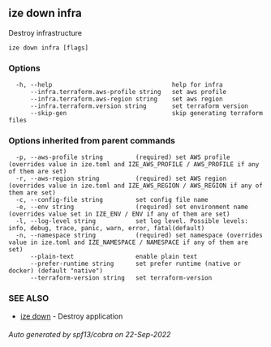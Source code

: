 ## ize down infra

Destroy infrastructure

```
ize down infra [flags]
```

### Options

```
  -h, --help                                 help for infra
      --infra.terraform.aws-profile string   set aws profile
      --infra.terraform.aws-region string    set aws region
      --infra.terraform.version string       set terraform version
      --skip-gen                             skip generating terraform files
```

### Options inherited from parent commands

```
  -p, --aws-profile string         (required) set AWS profile (overrides value in ize.toml and IZE_AWS_PROFILE / AWS_PROFILE if any of them are set)
  -r, --aws-region string          (required) set AWS region (overrides value in ize.toml and IZE_AWS_REGION / AWS_REGION if any of them are set)
  -c, --config-file string         set config file name
  -e, --env string                 (required) set environment name (overrides value set in IZE_ENV / ENV if any of them are set)
  -l, --log-level string           set log level. Possible levels: info, debug, trace, panic, warn, error, fatal(default)
  -n, --namespace string           (required) set namespace (overrides value in ize.toml and IZE_NAMESPACE / NAMESPACE if any of them are set)
      --plain-text                 enable plain text
      --prefer-runtime string      set prefer runtime (native or docker) (default "native")
      --terraform-version string   set terraform-version
```

### SEE ALSO

* [ize down](ize_down.md)	 - Destroy application

###### Auto generated by spf13/cobra on 22-Sep-2022
